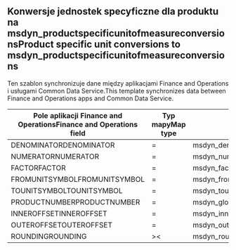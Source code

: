 ## <a name="product-specific-unit-conversions-to-msdyn_productspecificunitofmeasureconversions"></a><span data-ttu-id="5707f-101">Konwersje jednostek specyficzne dla produktu na msdyn_productspecificunitofmeasureconversions</span><span class="sxs-lookup"><span data-stu-id="5707f-101">Product specific unit conversions to msdyn_productspecificunitofmeasureconversions</span></span>

<span data-ttu-id="5707f-102">Ten szablon synchronizuje dane między aplikacjami Finance and Operations i usługami Common Data Service.</span><span class="sxs-lookup"><span data-stu-id="5707f-102">This template synchronizes data between Finance and Operations apps and Common Data Service.</span></span>

<span data-ttu-id="5707f-103">Pole aplikacji Finance and Operations</span><span class="sxs-lookup"><span data-stu-id="5707f-103">Finance and Operations field</span></span> | <span data-ttu-id="5707f-104">Typ mapy</span><span class="sxs-lookup"><span data-stu-id="5707f-104">Map type</span></span> | <span data-ttu-id="5707f-105">Inne pole rozwiązania Dynamics 365</span><span class="sxs-lookup"><span data-stu-id="5707f-105">Other Dynamics 365 field</span></span> | <span data-ttu-id="5707f-106">Wartość domyślna</span><span class="sxs-lookup"><span data-stu-id="5707f-106">Default value</span></span>
---|---|---|---
<span data-ttu-id="5707f-107">DENOMINATOR</span><span class="sxs-lookup"><span data-stu-id="5707f-107">DENOMINATOR</span></span> | = | <span data-ttu-id="5707f-108">msdyn_denominator</span><span class="sxs-lookup"><span data-stu-id="5707f-108">msdyn_denominator</span></span> | 
<span data-ttu-id="5707f-109">NUMERATOR</span><span class="sxs-lookup"><span data-stu-id="5707f-109">NUMERATOR</span></span> | = | <span data-ttu-id="5707f-110">msdyn_numerator</span><span class="sxs-lookup"><span data-stu-id="5707f-110">msdyn_numerator</span></span> | 
<span data-ttu-id="5707f-111">FACTOR</span><span class="sxs-lookup"><span data-stu-id="5707f-111">FACTOR</span></span> | = | <span data-ttu-id="5707f-112">msdyn_factor</span><span class="sxs-lookup"><span data-stu-id="5707f-112">msdyn_factor</span></span> | 
<span data-ttu-id="5707f-113">FROMUNITSYMBOL</span><span class="sxs-lookup"><span data-stu-id="5707f-113">FROMUNITSYMBOL</span></span> | = | <span data-ttu-id="5707f-114">msdyn_fromunit.msdyn_symbol</span><span class="sxs-lookup"><span data-stu-id="5707f-114">msdyn_fromunit.msdyn_symbol</span></span> | 
<span data-ttu-id="5707f-115">TOUNITSYMBOL</span><span class="sxs-lookup"><span data-stu-id="5707f-115">TOUNITSYMBOL</span></span> | = | <span data-ttu-id="5707f-116">msdyn_tounit.msdyn_symbol</span><span class="sxs-lookup"><span data-stu-id="5707f-116">msdyn_tounit.msdyn_symbol</span></span> | 
<span data-ttu-id="5707f-117">PRODUCTNUMBER</span><span class="sxs-lookup"><span data-stu-id="5707f-117">PRODUCTNUMBER</span></span> | = | <span data-ttu-id="5707f-118">msdyn_globalproduct.msdyn_productnumber</span><span class="sxs-lookup"><span data-stu-id="5707f-118">msdyn_globalproduct.msdyn_productnumber</span></span> | 
<span data-ttu-id="5707f-119">INNEROFFSET</span><span class="sxs-lookup"><span data-stu-id="5707f-119">INNEROFFSET</span></span> | = | <span data-ttu-id="5707f-120">msdyn_inneroffset</span><span class="sxs-lookup"><span data-stu-id="5707f-120">msdyn_inneroffset</span></span> | 
<span data-ttu-id="5707f-121">OUTEROFFSET</span><span class="sxs-lookup"><span data-stu-id="5707f-121">OUTEROFFSET</span></span> | = | <span data-ttu-id="5707f-122">msdyn_outeroffset</span><span class="sxs-lookup"><span data-stu-id="5707f-122">msdyn_outeroffset</span></span> | 
<span data-ttu-id="5707f-123">ROUNDING</span><span class="sxs-lookup"><span data-stu-id="5707f-123">ROUNDING</span></span> | >< | <span data-ttu-id="5707f-124">msdyn_rounding</span><span class="sxs-lookup"><span data-stu-id="5707f-124">msdyn_rounding</span></span> | 
